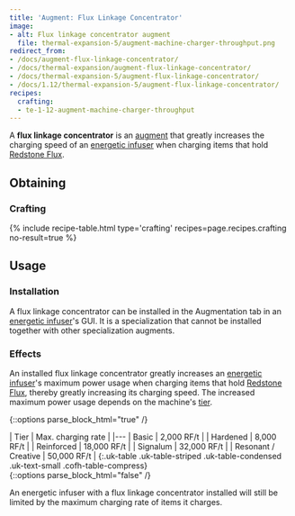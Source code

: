 ```yaml
---
title: 'Augment: Flux Linkage Concentrator'
image:
- alt: Flux linkage concentrator augment
  file: thermal-expansion-5/augment-machine-charger-throughput.png
redirect_from:
- /docs/augment-flux-linkage-concentrator/
- /docs/thermal-expansion/augment-flux-linkage-concentrator/
- /docs/thermal-expansion-5/augment-flux-linkage-concentrator/
- /docs/1.12/thermal-expansion-5/augment-flux-linkage-concentrator/
recipes:
  crafting:
  - te-1-12-augment-machine-charger-throughput
---
```


A **flux linkage concentrator** is an [augment](../augments/) that greatly
increases the charging speed of an [energetic infuser](../energetic-infuser/)
when charging items that hold [Redstone Flux](/docs/redstone-flux/).


Obtaining
---------

### Crafting
{% include recipe-table.html type='crafting' recipes=page.recipes.crafting no-result=true %}


Usage
-----

### Installation
A flux linkage concentrator can be installed in the Augmentation tab in an
[energetic infuser](../energetic-infuser/)'s GUI. It is a specialization that
cannot be installed together with other specialization augments.

### Effects
An installed flux linkage concentrator greatly increases an [energetic
infuser](../energetic-infuser/)'s maximum power usage when charging items
that hold [Redstone Flux](/docs/redstone-flux/), thereby greatly increasing its
charging speed. The increased maximum power usage depends on the machine's
[tier](../../thermal-foundation/tiers/).

{::options parse_block_html="true" /}
<div class="uk-overflow-container">
| Tier | Max. charging rate |
|---
| Basic | 2,000 RF/t |
| Hardened | 8,000 RF/t |
| Reinforced | 18,000 RF/t |
| Signalum | 32,000 RF/t |
| Resonant / Creative | 50,000 RF/t |
{:.uk-table .uk-table-striped .uk-table-condensed .uk-text-small .cofh-table-compress}
</div>
{::options parse_block_html="false" /}

An energetic infuser with a flux linkage concentrator installed will still be
limited by the maximum charging rate of items it charges.
